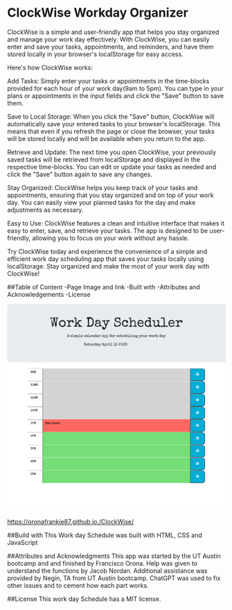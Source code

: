 # ClockWise Workday Organizer
ClockWise is a simple and user-friendly app that helps you stay organized and manage your work day effectively. With ClockWise, you can easily enter and save your tasks, appointments, and reminders, and have them stored locally in your browser's localStorage for easy access.

Here's how ClockWise works:

Add Tasks: Simply enter your tasks or appointments in the time-blocks provided for each hour of your work day(9am to 5pm). You can type in your plans or appointments in the input fields and click the "Save" button to save them.

Save to Local Storage: When you click the "Save" button, ClockWise will automatically save your entered tasks to your browser's localStorage. This means that even if you refresh the page or close the browser, your tasks will be stored locally and will be available when you return to the app.

Retrieve and Update: The next time you open ClockWise, your previously saved tasks will be retrieved from localStorage and displayed in the respective time-blocks. You can edit or update your tasks as needed and click the "Save" button again to save any changes.

Stay Organized: ClockWise helps you keep track of your tasks and appointments, ensuring that you stay organized and on top of your work day. You can easily view your planned tasks for the day and make adjustments as necessary.

Easy to Use: ClockWise features a clean and intuitive interface that makes it easy to enter, save, and retrieve your tasks. The app is designed to be user-friendly, allowing you to focus on your work without any hassle.

Try ClockWise today and experience the convenience of a simple and efficient work day scheduling app that saves your tasks locally using localStorage. Stay organized and make the most of your work day with ClockWise! 

##Table of Content 
-Page Image and link
-Built with 
-Attributes and Acknowledgements
-License

![Getting Started](./assets/images/Webpage%20screen%20capture.png)

https://oronafrankie87.github.io./ClockWise/



##Build with 
  This Work day Schedule was built with HTML, CSS and JavaScript

##Attributes and Acknowledgments
  This app was started by the UT Austin bootcamp and and finished by Francisco Orona.  Help was given to understand the functions by Jacob Nordan.  Additional assistance was provided by Negin, TA from UT Austin bootcamp.  ChatGPT was used to fix other issues and to cement how each part works.

 ##License
  This work day Schedule has a MIT license. 
